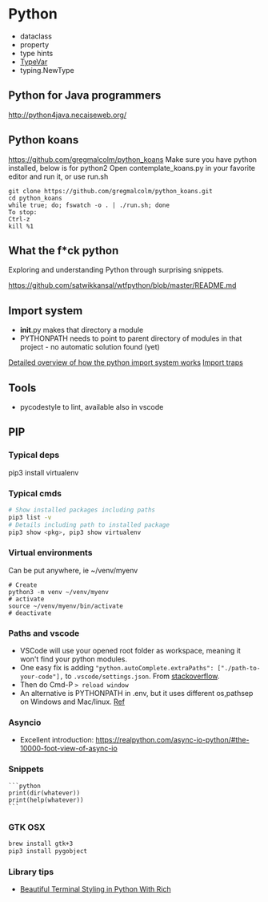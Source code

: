 # Python

- dataclass
- property
- type hints
- [TypeVar](https://docs.python.org/3/library/typing.html#typing.TypeVar)
- typing.NewType

## Python for Java programmers

http://python4java.necaiseweb.org/

## Python koans

<https://github.com/gregmalcolm/python_koans>
Make sure you have python installed, below is for python2
Open contemplate_koans.py in your favorite editor and run it, or use run.sh

    git clone https://github.com/gregmalcolm/python_koans.git
    cd python_koans
    while true; do; fswatch -o . | ./run.sh; done
    To stop:
    Ctrl-z
    kill %1

## What the f*ck python

Exploring and understanding Python through surprising snippets.

https://github.com/satwikkansal/wtfpython/blob/master/README.md

## Import system

- __init__.py makes that directory a module
- PYTHONPATH needs to point to parent directory of modules in that project - no automatic solution found (yet)

[Detailed overview of how the python import system works](https://tenthousandmeters.com/blog/python-behind-the-scenes-11-how-the-python-import-system-works/)
[Import traps](https://python-notes.curiousefficiency.org/en/latest/python_concepts/import_traps.html)

## Tools

- pycodestyle <files> to lint, available also in vscode

## PIP

### Typical deps

pip3 install virtualenv

### Typical cmds

```bash
# Show installed packages including paths
pip3 list -v
# Details including path to installed package
pip3 show <pkg>, pip3 show virtualenv 
```

### Virtual environments

Can be put anywhere, ie ~/venv/myenv

    # Create
    python3 -m venv ~/venv/myenv
    # activate
    source ~/venv/myenv/bin/activate
    # deactivate

### Paths and vscode

- VSCode will use your opened root folder as workspace, meaning it won't find your python modules.
- One easy fix is adding ```"python.autoComplete.extraPaths": ["./path-to-your-code"],``` to ```.vscode/settings.json```. From [stackoverflow](https://stackoverflow.com/questions/53939751/pylint-unresolved-import-error-in-visual-studio-code).
- Then do Cmd-P ```> reload window```
- An alternative is PYTHONPATH in .env, but it uses different os,pathsep on Windows and Mac/linux. [Ref](https://code.visualstudio.com/docs/python/environments#_use-of-the-pythonpath-variable)

### Asyncio

- Excellent introduction: https://realpython.com/async-io-python/#the-10000-foot-view-of-async-io

### Snippets

    ```python
    print(dir(whatever))
    print(help(whatever))
    ```

### GTK OSX

```bash
brew install gtk+3
pip3 install pygobject
```

### Library tips

- [Beautiful Terminal Styling in Python With Rich](https://www.youtube.com/watch?v=4zbehnz-8QU&t=745s)
